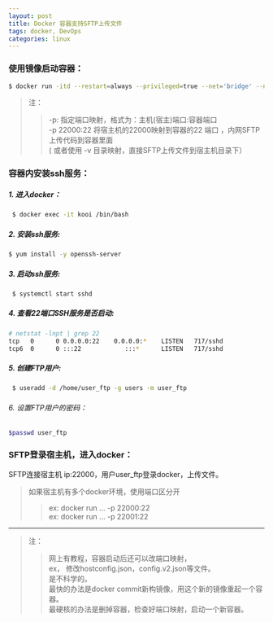 ```yaml
---
layout: post
title: Docker 容器支持SFTP上传文件
tags: docker, DevOps
categories: linux
---
```



### 使用镜像启动容器：
```bash
$ docker run -itd --restart=always --privileged=true --net='bridge' --name kooi -p 80:80 -p 25770:25770 -p 22000:22 192.168.0.77:5000/mmox:env /sbin/init
```
>注：
>> -p: 指定端口映射，格式为：主机(宿主)端口:容器端口  
>> -p 22000:22 将宿主机的22000映射到容器的22 端口 ，内网SFTP上传代码到容器里面  
>> ( 或者使用 -v 目录映射，直接SFTP上传文件到宿主机目录下）

### 容器内安装ssh服务：
#####  1. 进入docker：
```bash
 $ docker exec -it kooi /bin/bash
```
##### 2. 安装ssh服务: 
```bash
$ yum install -y openssh-server
```
##### 3. 启动ssh服务:
```bash
 $ systemctl start sshd
```
##### 4. 查看22端口SSH服务是否启动:
```bash
# netstat -lnpt | grep 22
tcp   0      0 0.0.0.0:22    0.0.0.0:*    LISTEN   717/sshd  
tcp6  0      0 :::22            :::*      LISTEN   717/sshd 
```
##### 5.  创建FTP用户:
```bash
 $ useradd -d /home/user_ftp -g users -m user_ftp
```
###### 6. 设置FTP用户的密码： 
```bash
$passwd user_ftp
```
### SFTP登录宿主机，进入docker：
SFTP连接宿主机 ip:22000，用户user_ftp登录docker，上传文件。
> 如果宿主机有多个docker环境，使用端口区分开 
>> ex:  docker run ...  -p 22000:22  
>> ex:  docker run ...  -p 22001:22


------------

> 注：
>> 网上有教程，容器启动后还可以改端口映射，  
>> ex， 修改hostconfig.json，config.v2.json等文件。  
>> 是不科学的。  
>> 最快的办法是docker commit新构镜像，用这个新的镜像重起一个容器。  
>> 最硬核的办法是删掉容器，检查好端口映射，启动一个新容器。
